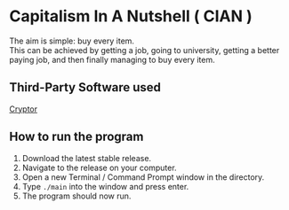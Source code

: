 # Capitalism In A Nutshell ( CIAN )

The aim is simple: buy every item.  
This can be achieved by getting a job, going to university, getting a better paying job, and then finally managing to buy every item.

## Third-Party Software used
[Cryptor](https://github.com/njh0602/cryptor)

## How to run the program
1. Download the latest stable release.
2. Navigate to the release on your computer.
3. Open a new Terminal / Command Prompt window in the directory.
4. Type `./main` into the window and press enter.
5. The program should now run.
